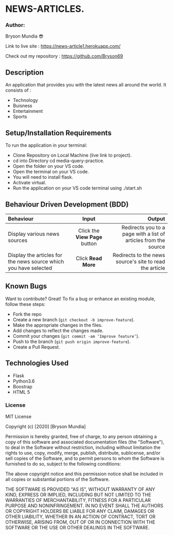 # NEWS-ARTICLES.

### Author:
Bryson Mundia 😎 

Link to live site : https://news-article1.herokuapp.com/

Check out my repository : https://github.com/Bryson69

## Description
 An application that provides you with the latest news all around the world. 
 It consists of :
  
 - Technology
 - Buisness
 - Entertainment
 - Sports


## Setup/Installation Requirements
To run the application in your terminal:
- Clone Repository on Local Machine (live link to project).
- cd into Directory  cd media-query-practice.
- Open the folder on your VS code.
- Open the terminal on your VS code. 
- You will need to install flask.
- Activate virtual.
- Run the application on your VS code terminal using ./start.sh


## Behaviour Driven Development (BDD)
| Behaviour | Input | Output |
| :---------------- | :---------------: | ------------------: |
| Display various news sources | Click the **View Page** button | Redirects you to a page with a list of articles from the source |
| Display the articles for the news source which you have selected | Click **Read More**| Redirects to the news source's site to read the article |


## Known Bugs
Want to contribute? Great!
To fix a bug or enhance an existing module, follow these steps:
- Fork the repo
- Create a new branch (`git checkout -b improve-feature`).
- Make the appropriate changes in the files.
- Add changes to reflect the changes made.
- Commit your changes (`git commit -am ‘Improve feature’`).
- Push to the branch (`git push origin improve-feature`).
- Create a Pull Request.


## Technologies Used
* Flask
* Python3.6
* Boostrap
* HTML 5

### License

MIT License

Copyright (c) [2020] [Bryson Mundia]

Permission is hereby granted, free of charge, to any person obtaining a copy
of this software and associated documentation files (the "Software"), to deal
in the Software without restriction, including without limitation the rights
to use, copy, modify, merge, publish, distribute, sublicense, and/or sell
copies of the Software, and to permit persons to whom the Software is
furnished to do so, subject to the following conditions:

The above copyright notice and this permission notice shall be included in all
copies or substantial portions of the Software.

THE SOFTWARE IS PROVIDED "AS IS", WITHOUT WARRANTY OF ANY KIND, EXPRESS OR
IMPLIED, INCLUDING BUT NOT LIMITED TO THE WARRANTIES OF MERCHANTABILITY,
FITNESS FOR A PARTICULAR PURPOSE AND NONINFRINGEMENT. IN NO EVENT SHALL THE
AUTHORS OR COPYRIGHT HOLDERS BE LIABLE FOR ANY CLAIM, DAMAGES OR OTHER
LIABILITY, WHETHER IN AN ACTION OF CONTRACT, TORT OR OTHERWISE, ARISING FROM,
OUT OF OR IN CONNECTION WITH THE SOFTWARE OR THE USE OR OTHER DEALINGS IN THE
SOFTWARE.  